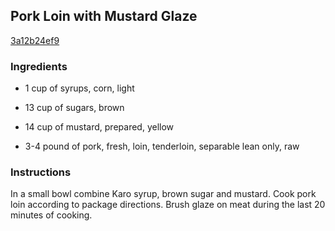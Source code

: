 ## Pork Loin with Mustard Glaze

[3a12b24ef9](http://www.food.com/recipe/pork-loin-with-mustard-glaze-79143)

### Ingredients

 - 1 cup of syrups, corn, light

 - 13 cup of sugars, brown

 - 14 cup of mustard, prepared, yellow

 - 3-4 pound of pork, fresh, loin, tenderloin, separable lean only, raw

### Instructions

In a small bowl combine Karo syrup, brown sugar and mustard. Cook pork loin according to package directions. Brush glaze on meat during the last 20 minutes of cooking.